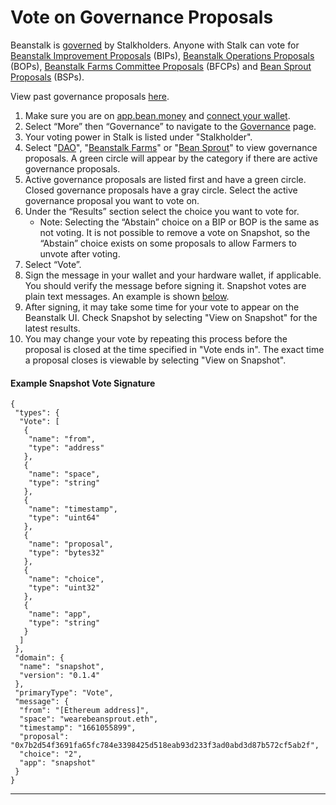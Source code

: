 # Vote on Governance Proposals

Beanstalk is [governed](../../governance/beanstalk/) by Stalkholders. Anyone with Stalk can vote for [Beanstalk Improvement Proposals](../../governance/proposals.md#bip) (BIPs), [Beanstalk Operations Proposals](../../governance/proposals.md#bop) (BOPs), [Beanstalk Farms Committee Proposals](../../governance/proposals.md#bfcp) (BFCPs) and [Bean Sprout Proposals](../../governance/proposals.md#bsp) (BSPs).&#x20;

View past governance proposals [here](https://github.com/BeanstalkFarms/Beanstalk-Governance-Proposals/).

1. Make sure you are on [app.bean.money](https://app.bean.money/) and [connect your wallet](../getting-started/connect-wallet.md).
2. Select “More” then “Governance” to navigate to the [Governance](https://app.bean.money/#/governance) page.
3. Your voting power in Stalk is listed under "Stalkholder".&#x20;
4. Select "[DAO](https://app.bean.money/#/governance?type=dao)", "[Beanstalk Farms](https://app.bean.money/#/governance?type=beanstalk-farms)" or "[Bean Sprout](https://app.bean.money/#/governance?type=bean-sprout)" to view governance proposals. A green circle will appear by the category if there are active governance proposals.
5. Active governance proposals are listed first and have a green circle. Closed governance proposals have a gray circle. Select the active governance proposal you want to vote on.
6. Under the “Results” section select the choice you want to vote for.
   * Note: Selecting the “Abstain” choice on a BIP or BOP is the same as not voting. It is not possible to remove a vote on Snapshot, so the “Abstain” choice exists on some proposals to allow Farmers to unvote after voting.
7. Select “Vote”.
8. Sign the message in your wallet and your hardware wallet, if applicable. You should verify the message before signing it. Snapshot votes are plain text messages. An example is shown [below](vote-on-proposals.md#snapshot-vote-signature).
9. After signing, it may take some time for your vote to appear on the Beanstalk UI. Check Snapshot by selecting "View on Snapshot" for the latest results.&#x20;
10. You may change your vote by repeating this process before the proposal is closed at the time specified in "Vote ends in". The exact time a proposal closes is viewable by selecting "View on Snapshot".

#### Example Snapshot Vote Signature

```
{
 "types": {
  "Vote": [
   {
    "name": "from",
    "type": "address"
   },
   {
    "name": "space",
    "type": "string"
   },
   {
    "name": "timestamp",
    "type": "uint64"
   },
   {
    "name": "proposal",
    "type": "bytes32"
   },
   {
    "name": "choice",
    "type": "uint32"
   },
   {
    "name": "app",
    "type": "string"
   }
  ]
 },
 "domain": {
  "name": "snapshot",
  "version": "0.1.4"
 },
 "primaryType": "Vote",
 "message": {
  "from": "[Ethereum address]",
  "space": "wearebeansprout.eth",
  "timestamp": "1661055899",
  "proposal": "0x7b2d54f3691fa65fc784e3398425d518eab93d233f3ad0abd3d87b572cf5ab2f",
  "choice": "2",
  "app": "snapshot"
 }
}
```

****
